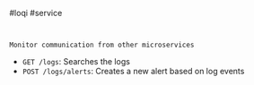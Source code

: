 #loqi #service 
```


Monitor communication from other microservices

```

-   `GET /logs`: Searches the logs
-   `POST /logs/alerts`: Creates a new alert based on log events